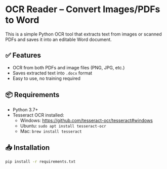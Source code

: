 # OCR Reader – Convert Images/PDFs to Word

This is a simple Python OCR tool that extracts text from images or scanned PDFs and saves it into an editable Word document.

## ✅ Features
- OCR from both PDFs and image files (PNG, JPG, etc.)
- Saves extracted text into `.docx` format
- Easy to use, no training required

## 📦 Requirements

- Python 3.7+
- Tesseract OCR installed:
  - Windows: https://github.com/tesseract-ocr/tesseract#windows
  - Ubuntu: `sudo apt install tesseract-ocr`
  - Mac: `brew install tesseract`

## 📥 Installation

```bash
pip install -r requirements.txt
